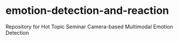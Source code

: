 # emotion-detection-and-reaction
Repository for Hot Topic Seminar Camera-based Multimodal Emotion Detection
